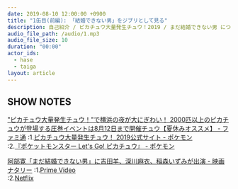 ```yaml
---
date: 2019-08-10 12:00:00 +0900
title: "1缶目(前編): 「結婚できない男」をジブリとして見る"
description: 自己紹介 / ピカチュウ大量発生チュウ！2019 / まだ結婚できない男 についてトークしました。
audio_file_path: /audio/1.mp3
audio_file_size: 10
duration: "00:00"
actor_ids:
  - hase
  - taiga
layout: article
---
```


## SHOW NOTES

["ピカチュウ大量発生チュウ！"で横浜の夜が大にぎわい！ 2000匹以上のピカチュウが登場する圧巻イベントは8月12日まで開催チュウ【夏休みオススメ】 - ファミ通](https://www.famitsu.com/news/201908/08181096.html)
:1.[ピカチュウ大量発生チュウ！ 2019公式サイト - ポケモン](https://www.pokemon.co.jp/ex/pika_event)  
:2.[『ポケットモンスター Let's Go! ピカチュウ』 - ポケモン](https://www.pokemon.co.jp/ex/pika_vee)  

[阿部寛「まだ結婚できない男」に吉田羊、深川麻衣、稲森いずみが出演 - 映画ナタリー](https://natalie.mu/eiga/news/342808)
:1.[Prime Video](https://www.amazon.co.jp/gp/video/detail/B01K2Q6XCU)  
:2.[Netflix](https://www.netflix.com/jp/title/80062012)  
